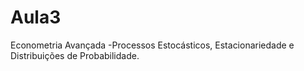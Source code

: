 # Aula3
Econometria Avançada -Processos Estocásticos, Estacionariedade e Distribuições de Probabilidade.
